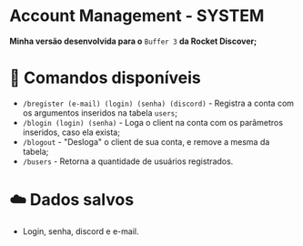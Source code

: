 
# Account Management - SYSTEM

 **Minha versão desenvolvida para o** `Buffer 3` **da Rocket Discover;**

# 🤖 Comandos disponíveis
- `/bregister (e-mail) (login) (senha) (discord)` - Registra a conta com os argumentos inseridos na tabela `users`;
- `/blogin (login) (senha)` - Loga o client na conta com os parâmetros inseridos, caso ela exista;
- `/blogout` - "Desloga" o client de sua conta, e remove a mesma da tabela;
- `/busers` - Retorna a quantidade de usuários registrados.

# ☁️ Dados salvos
- Login, senha, discord e e-mail.
